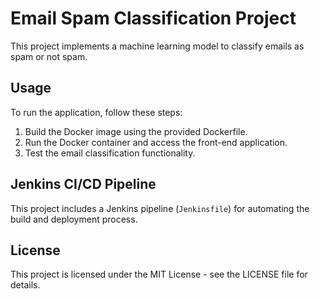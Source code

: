 # Email Spam Classification Project

This project implements a machine learning model to classify emails as spam or not spam.


## Usage

To run the application, follow these steps:

1. Build the Docker image using the provided Dockerfile.
2. Run the Docker container and access the front-end application.
3. Test the email classification functionality.

## Jenkins CI/CD Pipeline

This project includes a Jenkins pipeline (`Jenkinsfile`) for automating the build and deployment process.

## License

This project is licensed under the MIT License - see the LICENSE file for details.
